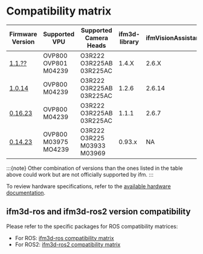 # Compatibility matrix

| Firmware Version | Supported VPU          | Supported <br>Camera Heads         | ifm3d-library | ifmVisionAssistant | ifm3d-ros | ifm3d-ros2 |
| ---------------- | ---------------------- | ------------------------------ | ------------- | ------------------ | --------- | ---------- |
| [1.1.??](../Firmware/ReleaseNotes/FW_1.1.x/FW_1.1.x_Release_Notes.md)           | OVP800 <br> OVP801 <br> M04239         | O3R222 <br> O3R225AB <br> 03R225AC     | 1.4.X      | 2.6.X            | ??.??.?? | ??.??.?? |
| [1.0.14](../Firmware/ReleaseNotes/FW_1.0.x/FW_1.0.x_Release_Notes.md)           | OVP800 <br> M04239         | O3R222 <br> O3R225AB <br> 03R225AC     | 1.2.6      | 2.6.14            | ??.??.?? | 1.1.0 |
| [0.16.23](../Firmware/FW_0.16.x/FW_0.16.x_Release_Notes.md)          | OVP800 <br> M04239         | O3R222 <br> O3R225AB <br> 03R225AC     | 1.1.1       | 2.6.7            | NA | NA |
| [0.14.23](../Firmware/FW_0.14.x/Firmware_0.14.x_Release_Notes.md)          | OVP800 <br> M03975 <br> MO4239 | O3R222 <br> O3R225 <br> M03933 <br> M03969 | 0.93.x        | NA       | 1.0.1 | 1.0.1 |


:::{note}
Other combination of versions than the ones listed in the table above could work but are not officially supported by ifm.
:::

To review hardware specifications, refer to the [available hardware documentation](../Technology/Hardware_Interfaces/hardware_specifications.md).

## ifm3d-ros and ifm3d-ros2 version compatibility

Please refer to the specific packages for ROS compatibility matrices:
- For ROS: [ifm3d-ros compatibility matrix](../SoftwareInterfaces/ROS/ifm3d-ros/README)
- For ROS2: [ifm3d-ros2 compatibility matrix](../SoftwareInterfaces/ROS/ifm3d-ros2/README)